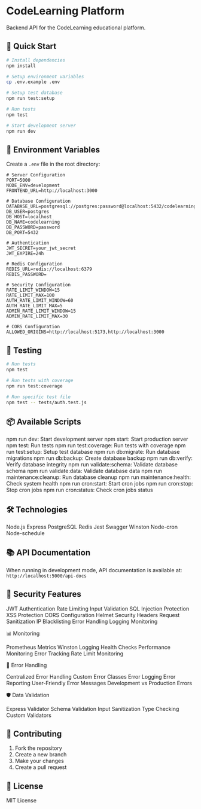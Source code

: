 # CodeLearning Platform

Backend API for the CodeLearning educational platform.

## 🚀 Quick Start

```bash
# Install dependencies
npm install

# Setup environment variables
cp .env.example .env

# Setup test database
npm run test:setup

# Run tests
npm test

# Start development server
npm run dev
```

## 📝 Environment Variables

Create a `.env` file in the root directory:

```env
# Server Configuration
PORT=5000
NODE_ENV=development
FRONTEND_URL=http://localhost:3000

# Database Configuration
DATABASE_URL=postgresql://postgres:password@localhost:5432/codelearning
DB_USER=postgres
DB_HOST=localhost
DB_NAME=codelearning
DB_PASSWORD=password
DB_PORT=5432

# Authentication
JWT_SECRET=your_jwt_secret
JWT_EXPIRE=24h

# Redis Configuration
REDIS_URL=redis://localhost:6379
REDIS_PASSWORD=

# Security Configuration
RATE_LIMIT_WINDOW=15
RATE_LIMIT_MAX=100
AUTH_RATE_LIMIT_WINDOW=60
AUTH_RATE_LIMIT_MAX=5
ADMIN_RATE_LIMIT_WINDOW=15
ADMIN_RATE_LIMIT_MAX=30

# CORS Configuration
ALLOWED_ORIGINS=http://localhost:5173,http://localhost:3000
```

## 🧪 Testing

```bash
# Run tests
npm test

# Run tests with coverage
npm run test:coverage

# Run specific test file
npm test -- tests/auth.test.js
```

## 📦 Available Scripts

npm run dev: Start development server
npm start: Start production server
npm test: Run tests
npm run test:coverage: Run tests with coverage
npm run test:setup: Setup test database
npm run db:migrate: Run database migrations
npm run db:backup: Create database backup
npm run db:verify: Verify database integrity
npm run validate:schema: Validate database schema
npm run validate:data: Validate database data
npm run maintenance:cleanup: Run database cleanup
npm run maintenance:health: Check system health
npm run cron:start: Start cron jobs
npm run cron:stop: Stop cron jobs
npm run cron:status: Check cron jobs status

## 🛠️ Technologies

Node.js
Express
PostgreSQL
Redis
Jest
Swagger
Winston
Node-cron
Node-schedule

## 📚 API Documentation

When running in development mode, API documentation is available at:
`http://localhost:5000/api-docs`

## 🔐 Security Features

JWT Authentication
Rate Limiting
Input Validation
SQL Injection Protection
XSS Protection
CORS Configuration
Helmet Security Headers
Request Sanitization
IP Blacklisting
Error Handling
Logging
Monitoring

📊 Monitoring

Prometheus Metrics
Winston Logging
Health Checks
Performance Monitoring
Error Tracking
Rate Limit Monitoring

🔄 Error Handling

Centralized Error Handling
Custom Error Classes
Error Logging
Error Reporting
User-Friendly Error Messages
Development vs Production Errors

🛡️ Data Validation

Express Validator
Schema Validation
Input Sanitization
Type Checking
Custom Validators

## 🤝 Contributing

1. Fork the repository
2. Create a new branch
3. Make your changes
4. Create a pull request

## 📄 License

MIT License